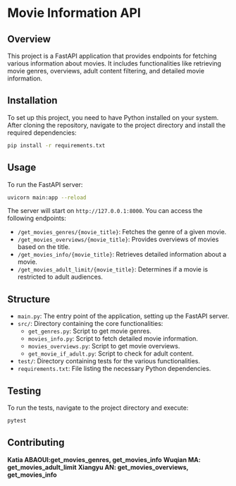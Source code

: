 # Movie Information API

## Overview

This project is a FastAPI application that provides endpoints for fetching various information about movies. It includes functionalities like retrieving movie genres, overviews, adult content filtering, and detailed movie information.

## Installation

To set up this project, you need to have Python installed on your system. After cloning the repository, navigate to the project directory and install the required dependencies:

```bash
pip install -r requirements.txt
```

## Usage

To run the FastAPI server:

```bash
uvicorn main:app --reload
```

The server will start on `http://127.0.0.1:8000`. You can access the following endpoints:

- `/get_movies_genres/{movie_title}`: Fetches the genre of a given movie.
- `/get_movies_overviews/{movie_title}`: Provides overviews of movies based on the title.
- `/get_movies_info/{movie_title}`: Retrieves detailed information about a movie.
- `/get_movies_adult_limit/{movie_title}`: Determines if a movie is restricted to adult audiences.

## Structure

- `main.py`: The entry point of the application, setting up the FastAPI server.
- `src/`: Directory containing the core functionalities:
  - `get_genres.py`: Script to get movie genres.
  - `movies_info.py`: Script to fetch detailed movie information.
  - `movies_overviews.py`: Script to get movie overviews.
  - `get_movie_if_adult.py`: Script to check for adult content.
- `test/`: Directory containing tests for the various functionalities.
- `requirements.txt`: File listing the necessary Python dependencies.

## Testing

To run the tests, navigate to the project directory and execute:

```bash
pytest
```

## Contributing
<b>Katia ABAOUI:get_movies_genres, get_movies_info</b>
<b>Wuqian MA: get_movies_adult_limit</b>
<b>Xiangyu AN: get_movies_overviews, get_movies_info</b>
